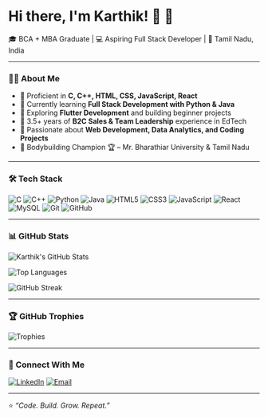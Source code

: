 # Hi there, I'm Karthik! 👋 🚀  

🎓 BCA + MBA Graduate | 💻 Aspiring Full Stack Developer  | 📍 Tamil Nadu, India  

---

### 👨‍💻 About Me
- 🔹 Proficient in **C, C++, HTML, CSS, JavaScript, React**  
- 🔹 Currently learning **Full Stack Development with Python & Java**  
- 🔹 Exploring **Flutter Development** and building beginner projects  
- 🔹 3.5+ years of **B2C Sales & Team Leadership** experience in EdTech  
- 🔹 Passionate about **Web Development, Data Analytics, and Coding Projects**  
- 🔹 Bodybuilding Champion 🏆 – Mr. Bharathiar University & Tamil Nadu  

---

### 🛠 Tech Stack
![C](https://img.shields.io/badge/C-00599C?style=flat&logo=c&logoColor=white)
![C++](https://img.shields.io/badge/C++-00599C?style=flat&logo=c%2B%2B&logoColor=white)
![Python](https://img.shields.io/badge/Python-3776AB?style=flat&logo=python&logoColor=white)
![Java](https://img.shields.io/badge/Java-ED8B00?style=flat&logo=java&logoColor=white)
![HTML5](https://img.shields.io/badge/HTML5-E34F26?style=flat&logo=html5&logoColor=white)
![CSS3](https://img.shields.io/badge/CSS3-1572B6?style=flat&logo=css3&logoColor=white)
![JavaScript](https://img.shields.io/badge/JavaScript-F7DF1E?style=flat&logo=javascript&logoColor=black)
![React](https://img.shields.io/badge/React-20232A?style=flat&logo=react&logoColor=61DAFB)
![MySQL](https://img.shields.io/badge/MySQL-4479A1?style=flat&logo=mysql&logoColor=white)
![Git](https://img.shields.io/badge/Git-F05032?style=flat&logo=git&logoColor=white)
![GitHub](https://img.shields.io/badge/GitHub-100000?style=flat&logo=github&logoColor=white)

---

### 📊 GitHub Stats
![Karthik's GitHub Stats](https://github-readme-stats.vercel.app/api?username=karthikjohn01&show_icons=true&theme=radical)  

![Top Languages](https://github-readme-stats.vercel.app/api/top-langs/?username=karthikjohn01&layout=compact&theme=radical)  

![GitHub Streak](https://github-readme-streak-stats.herokuapp.com/?user=karthikjohn01&theme=radical)  

---

### 🏆 GitHub Trophies
![Trophies](https://github-profile-trophy.vercel.app/?username=karthikjohn01&theme=radical&margin-w=10&margin-h=10)  

---

### 🔗 Connect With Me
[![LinkedIn](https://img.shields.io/badge/LinkedIn-0A66C2?style=flat&logo=linkedin&logoColor=white)]([https://www.linkedin.com/](https://www.linkedin.com/in/karthikeyan-n-/))  
[![Email](https://img.shields.io/badge/Email-D14836?style=flat&logo=gmail&logoColor=white)](mailto:your-karthikofficial01@gmail.com)  

---

⭐️ _“Code. Build. Grow. Repeat.”_
